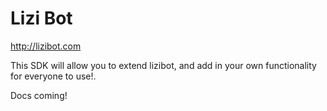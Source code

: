 Lizi Bot
===========
http://lizibot.com

This SDK will allow you to extend lizibot, and add in your own functionality for everyone to use!.

Docs coming!
